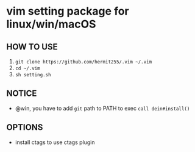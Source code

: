 # vim setting package for linux/win/macOS
## HOW TO USE
  1. `git clone https://github.com/hermit255/.vim ~/.vim`
  2. `cd ~/.vim`
  3. `sh setting.sh`
## NOTICE
  - @win, you have to add `git` path to PATH to exec `call dein#install()`

## OPTIONS
  - install ctags to use ctags plugin
